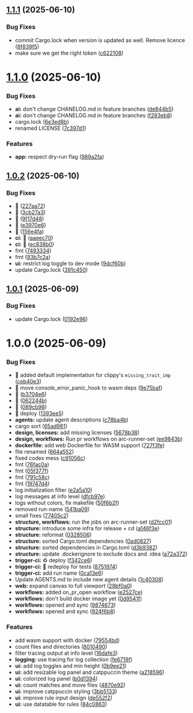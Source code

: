 ## [1.1.1](https://github.com/webgrip/rust-regex-gui/compare/v1.1.0...v1.1.1) (2025-06-10)


### Bug Fixes

* commit Cargo.lock when version is updated as well. Remove licence ([8f839f5](https://github.com/webgrip/rust-regex-gui/commit/8f839f5c03a6c7c5ab4e0bacdb7d54cbd9764207))
* make sure we get the right token ([c622108](https://github.com/webgrip/rust-regex-gui/commit/c622108461d2046e2fc3e6cec3b2f3a62e0fb520))

# [1.1.0](https://github.com/webgrip/rust-regex-gui/compare/v1.0.2...v1.1.0) (2025-06-10)


### Bug Fixes

* **ai:** don't change CHANELOG.md in feature branches ([de844b5](https://github.com/webgrip/rust-regex-gui/commit/de844b55b7755b29c9189fc194c4103e6456a7f1))
* **ai:** don't change CHANELOG.md in feature branches ([f283eb8](https://github.com/webgrip/rust-regex-gui/commit/f283eb8263eda1b8026e381148795b58c1a1b713))
* cargo.lock ([6e3ed8b](https://github.com/webgrip/rust-regex-gui/commit/6e3ed8bbe3d1f875ed4bc3ddffb11ae8bc60efdb))
* renamed LICENSE ([7c397d1](https://github.com/webgrip/rust-regex-gui/commit/7c397d13411e211dbb74d0414692f77f21908988))


### Features

* **app:** respect dry-run flag ([989a2fa](https://github.com/webgrip/rust-regex-gui/commit/989a2fa757cbb955c571e205881f525c772b6f5c))

## [1.0.2](https://github.com/webgrip/rust-regex-gui/compare/v1.0.1...v1.0.2) (2025-06-10)


### Bug Fixes

* :rocket: ([227aa72](https://github.com/webgrip/rust-regex-gui/commit/227aa722c0fd2894defa822127821ee405b969d3))
* :rocket: ([3cb27a3](https://github.com/webgrip/rust-regex-gui/commit/3cb27a3025d33b19af428d37e4daae5e063c0022))
* :rocket: ([9f17d48](https://github.com/webgrip/rust-regex-gui/commit/9f17d48c4ae80edecce4028ef6c57c6ac8f2be6a))
* :rocket: ([e3970e6](https://github.com/webgrip/rust-regex-gui/commit/e3970e6bd48ba890766ab7702bba27b132a6e01d))
* :rocket: ([156e4fa](https://github.com/webgrip/rust-regex-gui/commit/156e4fa53856d5577b21e83aba5bdd90d16589f7))
* **ci:** :rocket: ([aaeec70](https://github.com/webgrip/rust-regex-gui/commit/aaeec706d3c21a529924520c76e716d25d5cd3c5))
* **ci:** :rocket: ([ec838b0](https://github.com/webgrip/rust-regex-gui/commit/ec838b05ea8c6f556d3fead1405128d4e7bdbabc))
* fmt ([7493334](https://github.com/webgrip/rust-regex-gui/commit/7493334827c78c66e055b7a40b94ca0a1a8239b3))
* fmt ([93b7c2a](https://github.com/webgrip/rust-regex-gui/commit/93b7c2a60545ecbdf1e9a806b7986a4fe3a27a22))
* **ui:** restrict log toggle to dev mode ([9dcf60b](https://github.com/webgrip/rust-regex-gui/commit/9dcf60ba6ec9102c884bd7839ad46d0426d518b3))
* update Cargo.lock ([391c450](https://github.com/webgrip/rust-regex-gui/commit/391c450b45dbe617691ac0800606968a16b2370b))

## [1.0.1](https://github.com/webgrip/rust-regex-gui/compare/v1.0.0...v1.0.1) (2025-06-09)


### Bug Fixes

* update Cargo.lock ([0192e96](https://github.com/webgrip/rust-regex-gui/commit/0192e96e2bb5a2fe3b35ce0a73872d88c16eb389))

# 1.0.0 (2025-06-09)


### Bug Fixes

* :bug: added default implementation for clippy's `missing_trait_imp` ([ceb40e3](https://github.com/webgrip/rust-regex-gui/commit/ceb40e3f8c727061ef9218e752b3061012ff3ee9))
* :bug: move console_error_panic_hook to wasm deps ([9e75baf](https://github.com/webgrip/rust-regex-gui/commit/9e75baf7f22769f863c16a0d150cc826529ba094))
* :rocket: ([b3704e6](https://github.com/webgrip/rust-regex-gui/commit/b3704e626830dad7be0646aba0e0e6cf319d20fb))
* :rocket: ([062244b](https://github.com/webgrip/rust-regex-gui/commit/062244bfdf24738be346b9c7dbdd961a93c790b2))
* :rocket: ([089cb98](https://github.com/webgrip/rust-regex-gui/commit/089cb98e3f52d48d9a5e2319dbe6a3bdedbc7755))
* :rocket: deploy ([1393ee5](https://github.com/webgrip/rust-regex-gui/commit/1393ee515e8acc01d99acfee3f1decdfcc41f908))
* **agents:** update agent descriptions ([c78ba4b](https://github.com/webgrip/rust-regex-gui/commit/c78ba4baffa7701f94469895254f877c32f6db50))
* cargo sort ([65ad981](https://github.com/webgrip/rust-regex-gui/commit/65ad981c8ace751f3b8a7c2ff20cf9004e06593a))
* **design, licenses:** add missing licenses ([5678b38](https://github.com/webgrip/rust-regex-gui/commit/5678b38d4da8e8cb49f80052254da281cb068de4))
* **design, workflows:** Run pr workflows on arc-runner-set ([ee9843b](https://github.com/webgrip/rust-regex-gui/commit/ee9843b4dcc05ef92b772d45e870653041f77f02))
* **dockerfile:** add web Dockerfile for WASM support ([727f3fe](https://github.com/webgrip/rust-regex-gui/commit/727f3fe9df8eeeadc2692a2f3ed1da5f7adc902b))
* file renamed ([664a552](https://github.com/webgrip/rust-regex-gui/commit/664a552f165659179bf8f07228364a0e29627784))
* fixed codex mess ([c91056c](https://github.com/webgrip/rust-regex-gui/commit/c91056c7a2312c88beeb0af4af2080ce7766c39c))
* fmt ([76fac0a](https://github.com/webgrip/rust-regex-gui/commit/76fac0ae13744bd84d3e7f4db9a0d168cec30811))
* fmt ([05f377f](https://github.com/webgrip/rust-regex-gui/commit/05f377f86d5ad3e8fe8fd0846ef543b20ea62f56))
* fmt ([791c58c](https://github.com/webgrip/rust-regex-gui/commit/791c58c81e7856744eb704bceb88d4187058d657))
* fmt ([19747d4](https://github.com/webgrip/rust-regex-gui/commit/19747d405eed08966da1149b9c8b71c89e7b5739))
* log initialization filter ([e2a5a10](https://github.com/webgrip/rust-regex-gui/commit/e2a5a10251c8583f1b38aa952c5b5056486f96da))
* log messages at info level ([dfcb97e](https://github.com/webgrip/rust-regex-gui/commit/dfcb97e6111168676204823405879b2162e5086f))
* logs without colors, fix makefile ([50f6b2f](https://github.com/webgrip/rust-regex-gui/commit/50f6b2f2ba51eb9962bd18dc3386d9697d860188))
* removed run-name ([541ba09](https://github.com/webgrip/rust-regex-gui/commit/541ba0915250d4105ded4e99e1960408e39519f2))
* small fixes ([77405c2](https://github.com/webgrip/rust-regex-gui/commit/77405c2405fda3caac55c471410d90715b3d6c75))
* **structure, workflows:** run the jobs on arc-runner-set ([d2fcc01](https://github.com/webgrip/rust-regex-gui/commit/d2fcc01d8257d4b7f7fced76e6cf7f3a1eac8001))
* **structure:** introduce some infra for release + cd ([a146f3e](https://github.com/webgrip/rust-regex-gui/commit/a146f3e1659f0c06917a531748ea443ecf5d02db))
* **structure:** reformat ([0328506](https://github.com/webgrip/rust-regex-gui/commit/032850608eca23eebb81d3bdce4d182e1b9411b2))
* **structure:** sorted Cargo.toml dependencies ([0ad0827](https://github.com/webgrip/rust-regex-gui/commit/0ad0827907861f11033226e299ca4ef959f7b5f6))
* **structure:** sorted dependencies in Cargo.toml ([d3b9382](https://github.com/webgrip/rust-regex-gui/commit/d3b9382c3dff4c145ef745d473323aa0e0e590c4))
* **structure:** update .dockerignore to exclude docs and .idea ([a72a372](https://github.com/webgrip/rust-regex-gui/commit/a72a3720bef5953af9789edf227e5d8467d25f48))
* **trigger-ci:** :recycle: deploy ([f342ce6](https://github.com/webgrip/rust-regex-gui/commit/f342ce670103ccca3865f492b14c073b739566b5))
* **trigger-ci:** :rocket: redeploy for tests ([8751974](https://github.com/webgrip/rust-regex-gui/commit/875197457bc965586c07e41ea60d12928bab0784))
* **trigger-ci:** add run name ([0ca13e6](https://github.com/webgrip/rust-regex-gui/commit/0ca13e698996dedea95377c6cc73b9af00de5292))
* Update AGENTS.md to include new agent details ([1c40308](https://github.com/webgrip/rust-regex-gui/commit/1c40308c0445e8edbc17501421c31b7bb314bdd4))
* **web:** expand canvas to full viewport ([28bf0a0](https://github.com/webgrip/rust-regex-gui/commit/28bf0a0ceae9a32c64012f9444109c0205f1a2fc))
* **workflows:** added on_pr_open workflow ([e2527ce](https://github.com/webgrip/rust-regex-gui/commit/e2527cef36f3122882c8edc924428c26d7927af3))
* **workflows:** don't build docker image yet ([0d9541f](https://github.com/webgrip/rust-regex-gui/commit/0d9541f5fdf1972a6a472f2d73821a060659e304))
* **workflows:** opened and sync ([9874673](https://github.com/webgrip/rust-regex-gui/commit/987467332ffb090ebdcbba59a53f88f053b5d7f5))
* **workflows:** opened and sync ([924f6b8](https://github.com/webgrip/rust-regex-gui/commit/924f6b813a6fa7113e9ef2aeece2077f9b9f0d46))


### Features

* add wasm support with docker ([79554bd](https://github.com/webgrip/rust-regex-gui/commit/79554bd12da5f6861194a53faf2cc0db95e7a271))
* count files and directories ([8010490](https://github.com/webgrip/rust-regex-gui/commit/801049057e7bf2e216a8303f63ff27874551038a))
* filter tracing output at info level ([16dafe3](https://github.com/webgrip/rust-regex-gui/commit/16dafe3775ad1c8001c55fac223b9b7bd7a22a27))
* **logging:** use tracing for log collection ([fe6719f](https://github.com/webgrip/rust-regex-gui/commit/fe6719fdcdece3c90f0811ef53e05af6ed9c4420))
* **ui:** add log toggles and min height ([0b9ee21](https://github.com/webgrip/rust-regex-gui/commit/0b9ee2184d3938eaea3c4e70bd32820be61f66c1))
* **ui:** add resizable log panel and catppuccin theme ([a218596](https://github.com/webgrip/rust-regex-gui/commit/a218596e59f9a0d676e20a442d58cbfbba5d92bf))
* **ui:** colorized log panel ([b0d1394](https://github.com/webgrip/rust-regex-gui/commit/b0d139461d183bdce5a08e11d89be4cd3f27e0e0))
* **ui:** count matches and move files ([4870e92](https://github.com/webgrip/rust-regex-gui/commit/4870e92dd2d1fb67ca8a074317da0c0da24838d3))
* **ui:** improve catppuccin styling ([3bb5133](https://github.com/webgrip/rust-regex-gui/commit/3bb5133b89b8531ee8d867cae747a791a1d4bd65))
* **ui:** improve rule input design ([de552f2](https://github.com/webgrip/rust-regex-gui/commit/de552f2452752abd37ec289c3cda7cc34780c7c8))
* **ui:** use datatable for rules ([84c0863](https://github.com/webgrip/rust-regex-gui/commit/84c0863ad586f822b0de195fa0aa3ae2ac5f0660))
